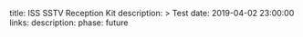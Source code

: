 title: ISS SSTV Reception Kit
description: >
    Test
date: 2019-04-02 23:00:00
links:
    description:
phase: future
